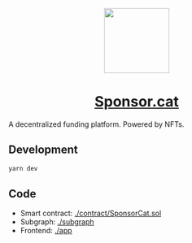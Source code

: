 <p align="center">
  <a href="https://nextjs.org">
    <picture>
      <source media="(prefers-color-scheme: dark)" srcset="https://sponsor.cat/logo.svg">
      <img src="https://sponsor.cat/logo.svg" height="128">
    </picture>
    <h1 align="center">Sponsor.cat</h1>
  </a>
</p>

A decentralized funding platform. Powered by NFTs.

## Development

```bash
yarn dev
```

## Code

- Smart contract: [./contract/SponsorCat.sol](./contract/sponsorCat.sol)
- Subgraph: [./subgraph](./subgraph)
- Frontend: [./app](./app)

<!-- ## Thanks
- [Nextjs](https://nextjs.org)
- [Vercel](https://vercel.com/)
- ERC1155 intro: https://www.youtube.com/watch?v=wYOPh8TX_Tw
- Check nft metadata: https://nftchecker.io/?contract=0xc92ceddfb8dd984a89fb494c376f9a48b999aafc&token=2146#output
- NFT validator: https://tofunft.com/tools/validator?network=1&address=0x2093c652baeb79f14d773eed36266258f467d3fc&token=0
 -->
